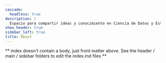 ```yaml
---
cascade:
  headless: true
description: |
  Espacio para compartir ideas y conocimiento en Ciencia de Datos y Estadística.
show_header: true
sidebar_left: true
title: About
---
```


** index doesn't contain a body, just front matter above.
See the header / main / sidebar folders to edit the index.md files **
